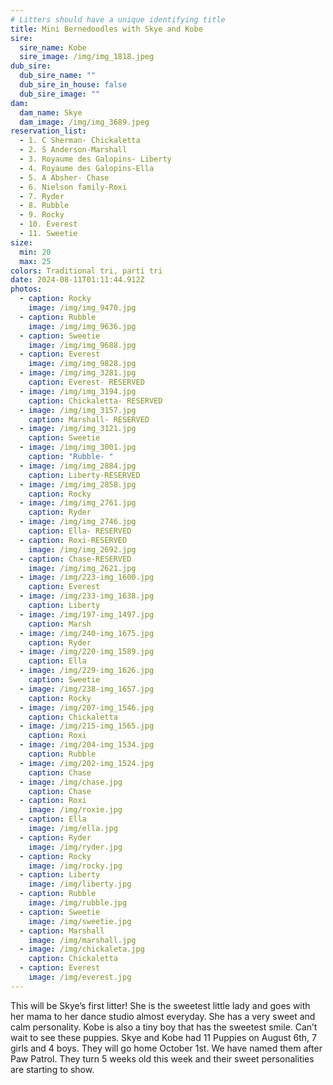 ```yaml
---
# Litters should have a unique identifying title
title: Mini Bernedoodles with Skye and Kobe
sire:
  sire_name: Kobe
  sire_image: /img/img_1818.jpeg
dub_sire:
  dub_sire_name: ""
  dub_sire_in_house: false
  dub_sire_image: ""
dam:
  dam_name: Skye
  dam_image: /img/img_3689.jpeg
reservation_list:
  - 1. C Sherman- Chickaletta
  - 2. S Anderson-Marshall
  - 3. Royaume des Galopins- Liberty
  - 4. Royaume des Galopins-Ella
  - 5. A Absher- Chase
  - 6. Nielson family-Roxi
  - 7. Ryder
  - 8. Rubble
  - 9. Rocky
  - 10. Everest
  - 11. Sweetie
size:
  min: 20
  max: 25
colors: Traditional tri, parti tri
date: 2024-08-11T01:11:44.912Z
photos:
  - caption: Rocky
    image: /img/img_9470.jpg
  - caption: Rubble
    image: /img/img_9636.jpg
  - caption: Sweetie
    image: /img/img_9688.jpg
  - caption: Everest
    image: /img/img_9828.jpg
  - image: /img/img_3281.jpg
    caption: Everest- RESERVED
  - image: /img/img_3194.jpg
    caption: Chickaletta- RESERVED
  - image: /img/img_3157.jpg
    caption: Marshall- RESERVED
  - image: /img/img_3121.jpg
    caption: Sweetie
  - image: /img/img_3001.jpg
    caption: "Rubble- "
  - image: /img/img_2884.jpg
    caption: Liberty-RESERVED
  - image: /img/img_2858.jpg
    caption: Rocky
  - image: /img/img_2761.jpg
    caption: Ryder
  - image: /img/img_2746.jpg
    caption: Ella- RESERVED
  - caption: Roxi-RESERVED
    image: /img/img_2692.jpg
  - caption: Chase-RESERVED
    image: /img/img_2621.jpg
  - image: /img/223-img_1600.jpg
    caption: Everest
  - image: /img/233-img_1638.jpg
    caption: Liberty
  - image: /img/197-img_1497.jpg
    caption: Marsh
  - image: /img/240-img_1675.jpg
    caption: Ryder
  - image: /img/220-img_1589.jpg
    caption: Ella
  - image: /img/229-img_1626.jpg
    caption: Sweetie
  - image: /img/238-img_1657.jpg
    caption: Rocky
  - image: /img/207-img_1546.jpg
    caption: Chickaletta
  - image: /img/215-img_1565.jpg
    caption: Roxi
  - image: /img/204-img_1534.jpg
    caption: Rubble
  - image: /img/202-img_1524.jpg
    caption: Chase
  - image: /img/chase.jpg
    caption: Chase
  - caption: Roxi
    image: /img/roxie.jpg
  - caption: Ella
    image: /img/ella.jpg
  - caption: Ryder
    image: /img/ryder.jpg
  - caption: Rocky
    image: /img/rocky.jpg
  - caption: Liberty
    image: /img/liberty.jpg
  - caption: Rubble
    image: /img/rubble.jpg
  - caption: Sweetie
    image: /img/sweetie.jpg
  - caption: Marshall
    image: /img/marshall.jpg
  - image: /img/chickaleta.jpg
    caption: Chickaletta
  - caption: Everest
    image: /img/everest.jpg
---
```

This will be Skye’s first litter! She is the sweetest little lady and goes with her mama to her dance studio almost everyday. She has a very sweet and calm personality. Kobe is also a tiny boy that has the sweetest smile. Can’t wait to see these puppies. Skye and Kobe had 11 Puppies on August 6th, 7 girls and 4 boys. They will go home October 1st. We have named them after Paw Patrol. They turn 5 weeks old this week and their sweet personalities are starting to show.